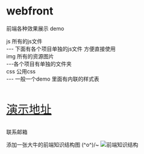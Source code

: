 # webfront

前端各种效果展示 demo

js 所有的js文件 <br/>
    --- 下面有各个项目单独的js文件 方便直接使用<br/>
img 所有的资源图片<br/>
    ---各个项目有单独的文件夹<br/>
css 公用css<br/>
    --- 一般一个demo 里面有内联的样式表<br/>
    <br/>
    
<p style="font-size:30px">
<a href="" >演示地址</a>
</p>

联系邮箱

添加一张大牛的前端知识结构图 \(^o^)/~
<img style="max-width:100%;" data-canonical-src="https://raw.github.com/JacksonTian/fks/master/figures/fks.jpg" alt="前端知识结构" src="https://camo.githubusercontent.com/6797bdc1a11d35369611c817bbd5dae9a162d775/68747470733a2f2f7261772e6769746875622e636f6d2f4a61636b736f6e5469616e2f666b732f6d61737465722f666967757265732f666b732e6a7067">
